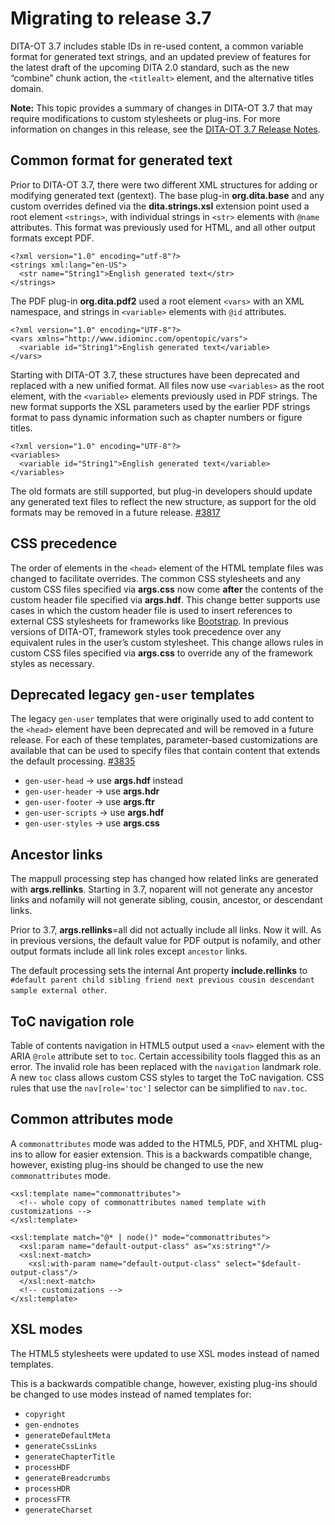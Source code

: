 # Migrating to release 3.7

DITA-OT 3.7 includes stable IDs in re-used content, a common variable format for generated text strings, and an updated preview of features for the latest draft of the upcoming DITA 2.0 standard, such as the new “combine” chunk action, the `<titlealt>` element, and the alternative titles domain.

**Note:** This topic provides a summary of changes in DITA-OT 3.7 that may require modifications to custom stylesheets or plug-ins. For more information on changes in this release, see the [DITA-OT 3.7 Release Notes](https://www.dita-ot.org/3.7/release-notes/).

## Common format for generated text

Prior to DITA-OT 3.7, there were two different XML structures for adding or modifying generated text \(gentext\). The base plug-in **org.dita.base** and any custom overrides defined via the **dita.strings.xsl** extension point used a root element `<strings>`, with individual strings in `<str>` elements with `@name` attributes. This format was previously used for HTML, and all other output formats except PDF.

```
<?xml version="1.0" encoding="utf-8"?>
<strings xml:lang="en-US">
  <str name="String1">English generated text</str>
</strings>
```

The PDF plug-in **org.dita.pdf2** used a root element `<vars>` with an XML namespace, and strings in `<variable>` elements with `@id` attributes.

```
<?xml version="1.0" encoding="UTF-8"?>
<vars xmlns="http://www.idiominc.com/opentopic/vars">
  <variable id="String1">English generated text</variable>
</vars>
```

Starting with DITA-OT 3.7, these structures have been deprecated and replaced with a new unified format. All files now use `<variables>` as the root element, with the `<variable>` elements previously used in PDF strings. The new format supports the XSL parameters used by the earlier PDF strings format to pass dynamic information such as chapter numbers or figure titles.

```
<?xml version="1.0" encoding="UTF-8"?>
<variables>
  <variable id="String1">English generated text</variable>
</variables>
```

The old formats are still supported, but plug-in developers should update any generated text files to reflect the new structure, as support for the old formats may be removed in a future release. [\#3817](https://github.com/dita-ot/dita-ot/issues/3817)

## CSS precedence

The order of elements in the `<head>` element of the HTML template files was changed to facilitate overrides. The common CSS stylesheets and any custom CSS files specified via **args.css** now come **after** the contents of the custom header file specified via **args.hdf**. This change better supports use cases in which the custom header file is used to insert references to external CSS stylesheets for frameworks like [Bootstrap](https://getbootstrap.com/docs/5.0/getting-started/introduction/#css). In previous versions of DITA-OT, framework styles took precedence over any equivalent rules in the user’s custom stylesheet. This change allows rules in custom CSS files specified via **args.css** to override any of the framework styles as necessary.

## Deprecated legacy `gen-user` templates

The legacy `gen-user` templates that were originally used to add content to the `<head>` element have been deprecated and will be removed in a future release. For each of these templates, parameter-based customizations are available that can be used to specify files that contain content that extends the default processing. [\#3835](https://github.com/dita-ot/dita-ot/issues/3835)

-   `gen-user-head` → use **args.hdf** instead
-   `gen-user-header` → use **args.hdr**
-   `gen-user-footer` → use **args.ftr**
-   `gen-user-scripts` → use **args.hdf**
-   `gen-user-styles` → use **args.css**

## Ancestor links

The mappull processing step has changed how related links are generated with **args.rellinks**. Starting in 3.7, noparent will not generate any ancestor links and nofamily will not generate sibling, cousin, ancestor, or descendant links.

Prior to 3.7, **args.rellinks**=all did not actually include all links. Now it will. As in previous versions, the default value for PDF output is nofamily, and other output formats include all link roles except `ancestor` links.

The default processing sets the internal Ant property **include.rellinks** to `#default parent child sibling friend next previous cousin descendant sample external other`.

## ToC navigation role

Table of contents navigation in HTML5 output used a `<nav>` element with the ARIA `@role` attribute set to `toc`. Certain accessibility tools flagged this as an error. The invalid role has been replaced with the `navigation` landmark role. A new `toc` class allows custom CSS styles to target the ToC navigation. CSS rules that use the `nav[role='toc']` selector can be simplified to `nav.toc`.

## Common attributes mode

A `commonattributes` mode was added to the HTML5, PDF, and XHTML plug-ins to allow for easier extension. This is a backwards compatible change, however, existing plug-ins should be changed to use the new `commonattributes` mode.

```language-xml
<xsl:template name="commonattributes">
  <!-- whole copy of commonattributes named template with customizations -->
</xsl:template>
```

```language-xml
<xsl:template match="@* | node()" mode="commonattributes">
  <xsl:param name="default-output-class" as="xs:string*"/>
  <xsl:next-match>
    <xsl:with-param name="default-output-class" select="$default-output-class"/>
  </xsl:next-match>
  <!-- customizations -->
</xsl:template>
```

## XSL modes

The HTML5 stylesheets were updated to use XSL modes instead of named templates.

This is a backwards compatible change, however, existing plug-ins should be changed to use modes instead of named templates for:

-   `copyright`
-   `gen-endnotes`
-   `generateDefaultMeta`
-   `generateCssLinks`
-   `generateChapterTitle`
-   `processHDF`
-   `generateBreadcrumbs`
-   `processHDR`
-   `processFTR`
-   `generateCharset`

